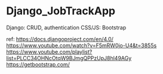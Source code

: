 # Django_JobTrackApp


Django: CRUD, authentication 
CSS/JS: Bootstrap

ref:
https://docs.djangoproject.com/en/4.0/
https://www.youtube.com/watch?v=F5mRW0jo-U4&t=3855s
https://www.youtube.com/playlist?list=PLCC34OHNcOtqW9BJmgQPPzUpJ8hl49AGy
https://getbootstrap.com/
